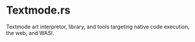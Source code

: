 # Textmode.rs

Textmode art interpretor, library, and tools targeting native code execution, the web, and WASI.
